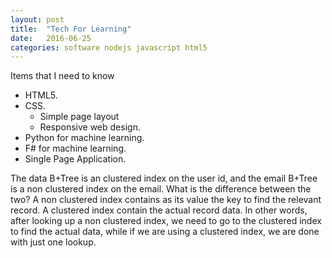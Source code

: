 ```yaml
---
layout: post
title:  "Tech For Learning"
date:   2016-06-25
categories: software nodejs javascript html5
---
```

Items that I need to know


* HTML5.
* CSS.
  * Simple page layout
  * Responsive web design.
* Python for machine learning.
* F# for machine learning.
* Single Page Application.

The data B+Tree is an clustered index on the user id, and the email B+Tree is a non clustered index on the email. What is the difference between the two? A non clustered index contains as its value the key to find the relevant record. A clustered index contain the actual record data. In other words, after looking up a non clustered index, we need to go to the clustered index to find the actual data, while if we are using a clustered index, we are done with just one lookup.
